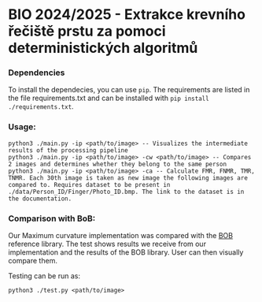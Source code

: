 # BIO 2024/2025 - Extrakce krevního řečiště prstu za pomoci deterministických algoritmů

### Dependencies
To install the dependecies, you can use ``pip``. The requirements are listed in the file requirements.txt and can be installed with ``pip install ./requirements.txt``.

### Usage:
```
python3 ./main.py -ip <path/to/image> -- Visualizes the intermediate results of the processing pipeline  
python3 ./main.py -ip <path/to/image> -cw <path/to/image> -- Compares 2 images and determines whether they belong to the same person
python3 ./main.py -ip <path/to/image> -ca -- Calculate FMR, FNMR, TMR, TNMR. Each 30th image is taken as new image the following images are compared to. Requires dataset to be present in ./data/Person_ID/Finger/Photo_ID.bmp. The link to the dataset is in the documentation.
```

### Comparison with BoB:
Our Maximum curvature implementation was compared with the [BOB](https://www.idiap.ch/software/bob/docs/bob/bob.bio.vein/master/sphinx/index.html) reference library. The test shows results we receive from our implementation and the results of the BOB library. User can then visually compare them.

Testing can be run as:
```
python3 ./test.py <path/to/image>
```